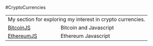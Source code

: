 #CryptoCurrencies
<table>
<tr>
<td colspan="2">My section for exploring my interest in crypto currencies.</td>
</tr>
<td>
<a href="./BitcoinJS">BitcoinJS</a>
</td>
<td>
Bitcoin and Javascript
</td>
</tr>
<td>
<a href="./EthereumJS">EthereumJS</a>
</td>
<td>
Ethereum Javascript
</td>
</tr>
</table>
